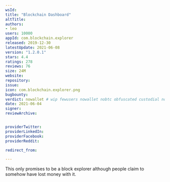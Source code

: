 ```yaml
---
wsId: 
title: "Blockchain Dashboard"
altTitle: 
authors:
- leo
users: 10000
appId: com.blockchain.explorer
released: 2019-12-30
latestUpdate: 2021-06-08
version: "1.2.0.1"
stars: 4.4
ratings: 278
reviews: 76
size: 24M
website: 
repository: 
issue: 
icon: com.blockchain.explorer.png
bugbounty: 
verdict: nowallet # wip fewusers nowallet nobtc obfuscated custodial nosource nonverifiable reproducible bounty defunct
date: 2021-06-04
signer: 
reviewArchive:


providerTwitter: 
providerLinkedIn: 
providerFacebook: 
providerReddit: 

redirect_from:

---
```



This only promises to be a block explorer although people claim to somehow have
lost money with it.
